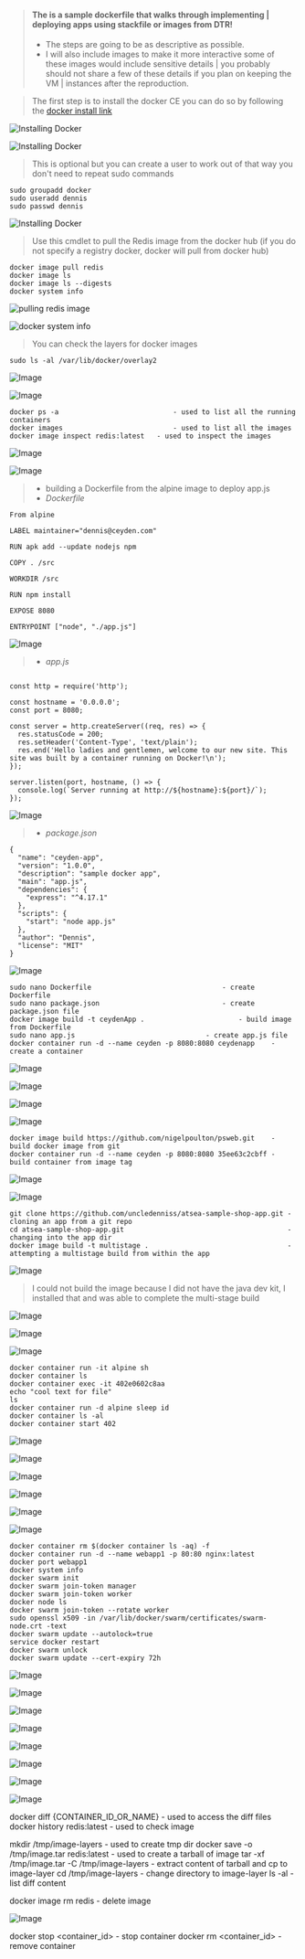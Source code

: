 > #### The is a sample dockerfile that walks through implementing | deploying apps using stackfile or images from DTR!
>
> - The steps are going to be as descriptive as possible.  
> - I will also include images to make it more interactive some of these images would include sensitive details | you probably should not share a few of these details if you plan on keeping the VM | instances after the reproduction. 

> The first step is to install the docker CE you can do so by following the [docker install link](https://docs.docker.com/desktop/install/ubuntu)  

![Installing Docker](gitDocker/image2.png) 

![Installing Docker](gitDocker/image3.png)

> This is optional but you can create a user to work out of that way you don't need to repeat sudo commands

```
sudo groupadd docker
sudo useradd dennis
sudo passwd dennis
```
> 
![Installing Docker](gitDocker/image6.png)

> Use this cmdlet to pull the Redis image from the docker hub (if you do not specify a registry docker, docker will pull from docker hub)

```
docker image pull redis  
docker image ls
docker image ls --digests
docker system info
```
![pulling redis image](gitDocker/image7.png)

![docker system info](gitDocker/image8.png)

> You can check the layers for docker images

`sudo ls -al /var/lib/docker/overlay2`		

![Image](gitDocker/image9.png)

![Image](gitDocker/image10.png)


``` 
docker ps -a 	                        - used to list all the running containers
docker images	                        - used to list all the images
docker image inspect redis:latest	- used to inspect the images
```

![Image](gitDocker/image11.png)

![Image](gitDocker/image12.png)


> - building a Dockerfile from the alpine image to deploy app.js
> - *Dockerfile*

 ```
From alpine
 
LABEL maintainer="dennis@ceyden.com"
 
RUN apk add --update nodejs npm
 
COPY . /src
 
WORKDIR /src
 
RUN npm install
 
EXPOSE 8080
 
ENTRYPOINT ["node", "./app.js"]
```

![Image](gitDocker/image14.png)


> - *app.js*

```
 
const http = require('http');
 
const hostname = '0.0.0.0';
const port = 8080;
 
const server = http.createServer((req, res) => {
  res.statusCode = 200;
  res.setHeader('Content-Type', 'text/plain');
  res.end('Hello ladies and gentlemen, welcome to our new site. This site was built by a container running on Docker!\n');
});
 
server.listen(port, hostname, () => {
  console.log(`Server running at http://${hostname}:${port}/`);
});
```

![Image](gitDocker/image20.png)

> - *package.json*

``` 
{
  "name": "ceyden-app",
  "version": "1.0.0",
  "description": "sample docker app",
  "main": "app.js",
  "dependencies": {
    "express": "^4.17.1"
  },
  "scripts": {
    "start": "node app.js"
  },
  "author": "Dennis",
  "license": "MIT"
}
```

![Image](gitDocker/image15.png)


```
sudo nano Dockerfile				                - create Dockerfile
sudo nano package.json				                - create package.json file
docker image build -t ceydenApp .		                - build image from Dockerfile
sudo nano app.js				                - create app.js file
docker container run -d --name ceyden -p 8080:8080 ceydenapp	- create a container
```

![Image](gitDocker/image16.png)

![Image](gitDocker/image17.png)

![Image](gitDocker/image18.png)

![Image](gitDocker/image19.png)


```
docker image build https://github.com/nigelpoulton/psweb.git	- build docker image from git 
docker container run -d --name ceyden -p 8080:8080 35ee63c2cbff	- build container from image tag
```

![Image](gitDocker/image21.png)

![Image](gitDocker/image22.png)

```
git clone https://github.com/uncledenniss/atsea-sample-shop-app.git -   cloning an app from a git repo 
cd atsea-sample-shop-app.git                                        -   changing into the app dir
docker image build -t multistage .                                  -   attempting a multistage build from within the app
```

![Image](gitDocker/image23.png)

> I could not build the image because I did not have the java dev kit, I installed that and was able to complete the multi-stage build

![Image](gitDocker/image24.png)

![Image](gitDocker/image25.png)

![Image](gitDocker/image26.png)


```
docker container run -it alpine sh
docker container ls 
docker container exec -it 402e0602c8aa
echo "cool text for file"
ls
docker container run -d alpine sleep id
docker container ls -al
docker container start 402
```

![Image](gitDocker/image27.png)

![Image](gitDocker/image28.png)

![Image](gitDocker/image29.png)

![Image](gitDocker/image30.png)

![Image](gitDocker/image31.png)

![Image](gitDocker/image32.png)


```
docker container rm $(docker container ls -aq) -f
docker container run -d --name webapp1 -p 80:80 nginx:latest
docker port webapp1
docker system info
docker swarm init
docker swarm join-token manager
docker swarm join-token worker
docker node ls
docker swarm join-token --rotate worker
sudo openssl x509 -in /var/lib/docker/swarm/certificates/swarm-node.crt -text
docker swarm update --autolock=true
service docker restart
docker swarm unlock
docker swarm update --cert-expiry 72h
```

![Image](gitDocker/image33.png)

![Image](gitDocker/image34.png)

![Image](gitDocker/image35.png)

![Image](gitDocker/image36.png)

![Image](gitDocker/image37.png)

![Image](gitDocker/image38.png)

![Image](gitDocker/image39.png)

![Image](gitDocker/image40.png)


docker diff {CONTAINER_ID_OR_NAME}		- used to access the diff files 
docker history redis:latest			- used to check image 
 
mkdir /tmp/image-layers				- used to create tmp dir
docker save -o /tmp/image.tar redis:latest	- used to create a tarball of image
tar -xf /tmp/image.tar -C /tmp/image-layers	- extract content of tarball and cp to image-layer
cd /tmp/image-layers				- change directory to image-layer
ls -al						- list diff content
 
docker image rm redis				- delete image

![Image](gitDocker/image10.png)


 

 
docker stop <container_id>			- stop container
docker rm <container_id>			- remove container
 

 
 
 

